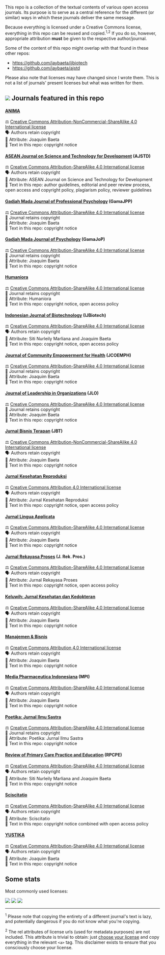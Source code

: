 This repo is a collection of the textual contents of various open access journals. Its purpose is to serve as a central reference for the different (or similar) ways in which these journals deliver the same message. 

Because everything is licensed under a Creative Commons license, everything in this repo can be reused and copied.<sup>1,2</sup> If you do so, however, appropriate attribution **must** be given to the respective author/journal.

Some of the content of this repo might overlap with that found in these other repos:

- https://github.com/jaybaeta/ijbiotech
- https://github.com/jaybaeta/ajstd

Please also note that licenses may have changed since I wrote them. This is not a list of journals' present licenses but what was written for them.

## ![](https://img.shields.io/badge/journals%20represented-18-blue) Journals featured in this repo

#### [ANIMA](https://journal.ubaya.ac.id/index.php/jpa)
&#9878; [Creative Commons Attribution-NonCommercial-ShareAlike 4.0 International license](http://creativecommons.org/licenses/by-nc-sa/4.0/)  
&#128483; Authors retain copyright  
&#127796; Attribute: Joaquim Baeta  
&#128220; Text in this repo: copyright notice

#### [ASEAN Journal on Science and Technology for Development](http://ajstd.org) (AJSTD)
&#9878; [Creative Commons Attribution-ShareAlike 4.0 International license](https://creativecommons.org/licenses/by-sa/4.0/)  
&#128483; Authors retain copyright  
&#127796; Attribute: ASEAN Journal on Science and Technology for Development  
&#128220; Text in this repo: author guidelines, editorial and peer review process, open access and copyright policy, plagiarism policy, reviewer guidelines

#### [Gadjah Mada Journal of Professional Psychology](https://jurnal.ugm.ac.id/gamajpp) (GamaJPP)
&#9878; [Creative Commons Attribution-ShareAlike 4.0 International license](https://creativecommons.org/licenses/by-sa/4.0/)  
&#128196; Journal retains copyright  
&#127796; Attribute: Joaquim Baeta  
&#128220; Text in this repo: copyright notice

#### [Gadjah Mada Journal of Psychology](https://jurnal.ugm.ac.id/gamajop) (GamaJoP)
&#9878; [Creative Commons Attribution-ShareAlike 4.0 International license](https://creativecommons.org/licenses/by-sa/4.0/)  
&#128196; Journal retains copyright  
&#127796; Attribute: Joaquim Baeta  
&#128220; Text in this repo: copyright notice

#### [Humaniora](https://jurnal.ugm.ac.id/jurnal-humaniora)
&#9878; [Creative Commons Attribution-ShareAlike 4.0 International license](https://creativecommons.org/licenses/by-sa/4.0/)  
&#128196; Journal retains copyright  
&#127796; Attribute: Humaniora  
&#128220; Text in this repo: copyright notice, open access policy

#### [Indonesian Journal of Biotechnology](https://jurnal.ugm.ac.id/ijbiotech) (IJBiotech)
&#9878; [Creative Commons Attribution-ShareAlike 4.0 International license](https://creativecommons.org/licenses/by-sa/4.0/)  
&#128483; Authors retain copyright  
&#127796; Attribute: Siti Nurleily Marliana and Joaquim Baeta  
&#128220; Text in this repo: copyright notice, open access policy

#### [Journal of Community Empowerment for Health](https://jurnal.ugm.ac.id/jcoemph) (JCOEMPH)
&#9878; [Creative Commons Attribution-ShareAlike 4.0 International license](https://creativecommons.org/licenses/by-sa/4.0/)  
&#128196; Journal retains copyright  
&#127796; Attribute: Joaquim Baeta  
&#128220; Text in this repo: copyright notice

#### [Journal of Leadership in Organizations](https://jurnal.ugm.ac.id/leadership) (JLO)
&#9878; [Creative Commons Attribution-ShareAlike 4.0 International license](https://creativecommons.org/licenses/by-sa/4.0/)  
&#128196; Journal retains copyright  
&#127796; Attribute: Joaquim Baeta  
&#128220; Text in this repo: copyright notice

#### [Jurnal Bisnis Terapan](https://journal.ubaya.ac.id/index.php/JIBT/) (JBT)
&#9878; [Creative Commons Attribution-NonCommercial-ShareAlike 4.0 International license](http://creativecommons.org/licenses/by-nc-sa/4.0/)  
&#128483; Authors retain copyright  
&#127796; Attribute: Joaquim Baeta  
&#128220; Text in this repo: copyright notice

#### [Jurnal Kesehatan Reproduksi](https://jurnal.ugm.ac.id/jkr)
&#9878; [Creative Commons Attribution 4.0 International license](https://creativecommons.org/licenses/by/4.0/)  
&#128483; Authors retain copyright  
&#127796; Attribute: Jurnal Kesehatan Reproduksi  
&#128220; Text in this repo: copyright notice, open access policy

#### [Jurnal Lingua Applicata](https://jurnal.ugm.ac.id/jla)
&#9878; [Creative Commons Attribution-ShareAlike 4.0 International license](https://creativecommons.org/licenses/by-sa/4.0/)  
&#128483; Authors retain copyright  
&#127796; Attribute: Joaquim Baeta  
&#128220; Text in this repo: copyright notice

#### [Jurnal Rekayasa Proses](https://jurnal.ugm.ac.id/jrekpros) (J. Rek. Pros.)
&#9878; [Creative Commons Attribution-ShareAlike 4.0 International license](https://creativecommons.org/licenses/by-sa/4.0/)  
&#128483; Authors retain copyright  
&#127796; Attribute: Jurnal Rekayasa Proses  
&#128220; Text in this repo: copyright notice, open access policy

#### [Keluwih: Jurnal Kesehatan dan Kedokteran](https://journal.ubaya.ac.id/index.php/kesdok)
&#9878; [Creative Commons Attribution-ShareAlike 4.0 International license](https://creativecommons.org/licenses/by-sa/4.0/)  
&#128483; Authors retain copyright  
&#127796; Attribute: Joaquim Baeta  
&#128220; Text in this repo: copyright notice

#### [Manajemen & Bisnis](http://www.journalmabis.org/mabis)
&#9878; [Creative Commons Attribution 4.0 International license](https://creativecommons.org/licenses/by/4.0/)  
&#128483; Authors retain copyright  
&#127796; Attribute: Joaquim Baeta  
&#128220; Text in this repo: copyright notice

#### [Media Pharmaceutica Indonesiana](https://journal.ubaya.ac.id/index.php/MPI/) (MPI)
&#9878; [Creative Commons Attribution-ShareAlike 4.0 International license](https://creativecommons.org/licenses/by-sa/4.0/)  
&#128483; Authors retain copyright  
&#127796; Attribute: Joaquim Baeta  
&#128220; Text in this repo: copyright notice

#### [Poetika: Jurnal Ilmu Sastra](https://jurnal.ugm.ac.id/poetika/index)
&#9878; [Creative Commons Attribution-ShareAlike 4.0 International license](https://creativecommons.org/licenses/by-sa/4.0/)  
&#128196; Journal retains copyright  
&#127796; Attribute: Poetika: Jurnal Ilmu Sastra  
&#128220; Text in this repo: copyright notice

#### [Review of Primary Care Practice and Education](https://jurnal.ugm.ac.id/rpcpe) (RPCPE)
&#9878; [Creative Commons Attribution-ShareAlike 4.0 International license](https://creativecommons.org/licenses/by-sa/4.0/)  
&#128483; Authors retain copyright  
&#127796; Attribute: Siti Nurleily Marliana and Joaquim Baeta  
&#128220; Text in this repo: copyright notice

#### [Sciscitatio](https://sciscitatio.ukdw.ac.id/index.php/sciscitatio)
&#9878; [Creative Commons Attribution-ShareAlike 4.0 International license](https://creativecommons.org/licenses/by-sa/4.0/)  
&#128483; Authors retain copyright  
&#127796; Attribute: Sciscitatio  
&#128220; Text in this repo: copyright notice combined with open access policy

#### [YUSTIKA](https://journal.ubaya.ac.id/index.php/yustika)
&#9878; [Creative Commons Attribution-ShareAlike 4.0 International license](https://creativecommons.org/licenses/by-sa/4.0/)  
&#128483; Authors retain copyright  
&#127796; Attribute: Joaquim Baeta  
&#128220; Text in this repo: copyright notice

## Some stats

Most commonly used licenses: 

![](https://img.shields.io/badge/CC%20BY%204.0-2-brightgreen) ![](https://img.shields.io/badge/CC%20BY--SA%204.0-14-green) ![](https://img.shields.io/badge/CC%20BY--NC--SA%204.0-2-yellowgreen)

---

<sup>1</sup> Please note that copying the entirety of a different journal's text is lazy, and potentially dangerous if you do not know what you're copying.

<sup>2</sup> The rel attributes of license urls (used for metadata purposes) are not included. This attribute is trivial to obtain: just [choose your license](https://creativecommons.org/choose/) and copy everything in the relevant `<a>` tag. This disclaimer exists to ensure that you consciously choose your license.
